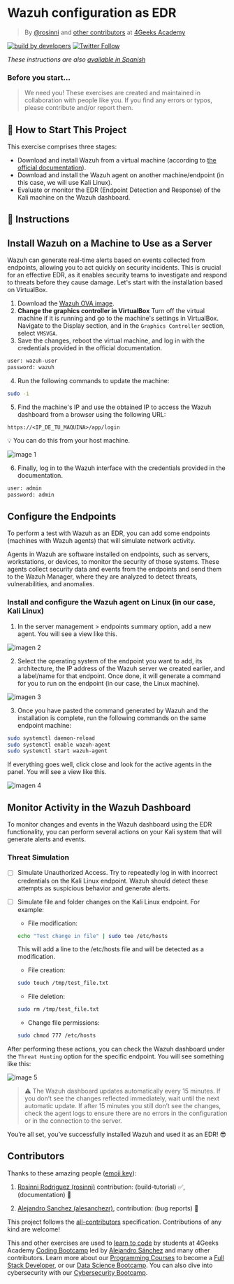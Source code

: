 <!-- hide -->
# Wazuh configuration as EDR

> By [@rosinni](https://github.com/rosinni) and [other contributors](https://github.com/breatheco-de/wazuh-configuration-as-edr/graphs/contributors) at [4Geeks Academy](https://4geeksacademy.co/)

[![build by developers](https://img.shields.io/badge/build_by-Developers-blue)](https://4geeks.com)
[![Twitter Follow](https://img.shields.io/twitter/follow/4geeksacademy?style=social&logo=twitter)](https://twitter.com/4geeksacademy)

*These instructions are also [available in Spanish](https://github.com/breatheco-de/wazuh-configuration-as-edr/blob/main/README.es.md)*

### Before you start...

> We need you! These exercises are created and maintained in collaboration with people like you. If you find any errors or typos, please contribute and/or report them.
<!-- endhide -->

## 🌱 How to Start This Project

This exercise comprises three stages:

- Download and install Wazuh from a virtual machine (according to [the official documentation](https://documentation.wazuh.com/current/index.html)).
- Download and install the Wazuh agent on another machine/endpoint (in this case, we will use Kali Linux).
- Evaluate or monitor the EDR (Endpoint Detection and Response) of the Kali machine on the Wazuh dashboard.

## 📝 Instructions

## Install Wazuh on a Machine to Use as a Server

Wazuh can generate real-time alerts based on events collected from endpoints, allowing you to act quickly on security incidents. This is crucial for an effective EDR, as it enables security teams to investigate and respond to threats before they cause damage. Let's start with the installation based on VirtualBox.

1. Download the [Wazuh OVA image](https://documentation.wazuh.com/current/deployment-options/virtual-machine/virtual-machine.html#access-the-wazuh-dashboard).
2. **Change the graphics controller in VirtualBox** Turn off the virtual machine if it is running and go to the machine's settings in VirtualBox. Navigate to the Display section, and in the `Graphics Controller` section, select `VMSVGA`.
3. Save the changes, reboot the virtual machine, and log in with the credentials provided in the official documentation.

```bash
user: wazuh-user
password: wazuh
```

4. Run the following commands to update the machine:

```bash
sudo -i
```

5. Find the machine's IP and use the obtained IP to access the Wazuh dashboard from a browser using the following URL:

```url
https://<IP_DE_TU_MAQUINA>/app/login
```

💡 You can do this from your host machine.

![image 1](assets/wazuh-login.png)

6. Finally, log in to the Wazuh interface with the credentials provided in the documentation.

```bash
user: admin
password: admin
```

## Configure the Endpoints

To perform a test with Wazuh as an EDR, you can add some endpoints (machines with Wazuh agents) that will simulate network activity.

Agents in Wazuh are software installed on endpoints, such as servers, workstations, or devices, to monitor the security of those systems. These agents collect security data and events from the endpoints and send them to the Wazuh Manager, where they are analyzed to detect threats, vulnerabilities, and anomalies.

### Install and configure the Wazuh agent on Linux (in our case, Kali Linux)

1. In the server management > endpoints summary option, add a new agent. You will see a view like this.

![imagen 2](./assets/deploy-agents.png)

2. Select the operating system of the endpoint you want to add, its architecture, the IP address of the Wazuh server we created earlier, and a label/name for that endpoint. Once done, it will generate a command for you to run on the endpoint (in our case, the Linux machine).

![imagen 3](assets/command-install-wazuh-agent.png)

3. Once you have pasted the command generated by Wazuh and the installation is complete, run the following commands on the same endpoint machine:

```bash
sudo systemctl daemon-reload
sudo systemctl enable wazuh-agent
sudo systemctl start wazuh-agent
```

If everything goes well, click close and look for the active agents in the panel. You will see a view like this.

![imagen 4](./assets/active-agent.png)

## Monitor Activity in the Wazuh Dashboard

To monitor changes and events in the Wazuh dashboard using the EDR functionality, you can perform several actions on your Kali system that will generate alerts and events.

### Threat Simulation

- [ ] Simulate Unauthorized Access. Try to repeatedly log in with incorrect credentials on the Kali Linux endpoint. Wazuh should detect these attempts as suspicious behavior and generate alerts.

- [ ] Simulate file and folder changes on the Kali Linux endpoint. For example:

    - File modification:

    ```bash
    echo "Test change in file" | sudo tee /etc/hosts
    ```
    This will add a line to the /etc/hosts file and will be detected as a modification.

    - File creation:

    ```bash
    sudo touch /tmp/test_file.txt
    ```

    - File deletion:

    ```bash
    sudo rm /tmp/test_file.txt
    ```

    - Change file permissions:

    ```bash
    sudo chmod 777 /etc/hosts
    ```

After performing these actions, you can check the Wazuh dashboard under the `Threat Hunting` option for the specific endpoint. You will see something like this:

![image 5](./assets/monitoring-events.png)

> ⚠ The Wazuh dashboard updates automatically every 15 minutes. If you don’t see the changes reflected immediately, wait until the next automatic update. If after 15 minutes you still don’t see the changes, check the agent logs to ensure there are no errors in the configuration or in the connection to the server.

You’re all set, you’ve successfully installed Wazuh and used it as an EDR! 😎

<!-- hide -->

## Contributors

Thanks to these amazing people ([emoji key](https://github.com/kentcdodds/all-contributors#emoji-key)):

1. [Rosinni Rodriguez (rosinni)](https://github.com/rosinni) contribution: (build-tutorial) ✅, (documentation) 📖
  
2. [Alejandro Sanchez (alesanchezr)](https://github.com/alesanchezr), contribution: (bug reports) 🐛

This project follows the [all-contributors](https://github.com/kentcdodds/all-contributors) specification. Contributions of any kind are welcome!

This and other exercises are used to [learn to code](https://4geeksacademy.com/us/learn-to-code) by students at 4Geeks Academy [Coding Bootcamp](https://4geeksacademy.com/us/coding-bootcamp) led by [Alejandro Sánchez](https://twitter.com/alesanchezr) and many other contributors. Learn more about our [Programming Courses](https://4geeksacademy.com/us/programming-courses) to become a [Full Stack Developer](https://4geeksacademy.com/us/coding-bootcamps/full-stack-developer), or our [Data Science Bootcamp](https://4geeksacademy.com/us/coding-bootcamps/data-science-machine-learning-bootcamp). You can also dive into cybersecurity with our [Cybersecurity Bootcamp](https://4geeksacademy.com/us/coding-bootcamps/cybersecurity-bootcamp).

<!-- endhide -->
